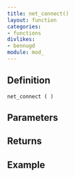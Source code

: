 ```yaml
---
title: net_connect()
layout: function
categories:
- functions
divlikes:
- bennugd
module: mod_
---
```


## Definition

    net_connect ( )

## Parameters

## Returns

## Example
